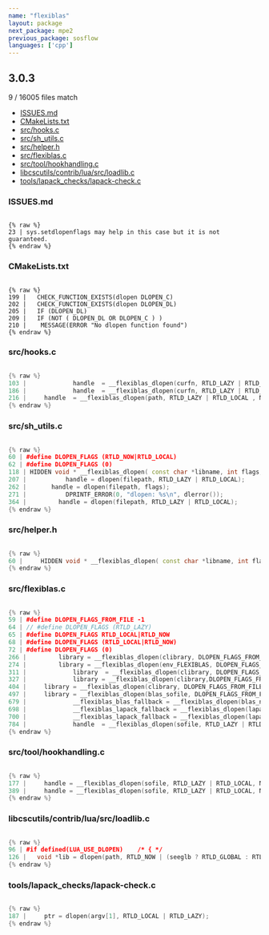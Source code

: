 ```yaml
---
name: "flexiblas"
layout: package
next_package: mpe2
previous_package: sosflow
languages: ['cpp']
---
```

## 3.0.3
9 / 16005 files match

 - [ISSUES.md](#issuesmd)
 - [CMakeLists.txt](#cmakeliststxt)
 - [src/hooks.c](#srchooksc)
 - [src/sh_utils.c](#srcsh_utilsc)
 - [src/helper.h](#srchelperh)
 - [src/flexiblas.c](#srcflexiblasc)
 - [src/tool/hookhandling.c](#srctoolhookhandlingc)
 - [libcscutils/contrib/lua/src/loadlib.c](#libcscutilscontribluasrcloadlibc)
 - [tools/lapack_checks/lapack-check.c](#toolslapack_checkslapack-checkc)

### ISSUES.md

```

{% raw %}
23 | sys.setdlopenflags may help in this case but it is not guaranteed.
{% endraw %}

```
### CMakeLists.txt

```

{% raw %}
199 | 	CHECK_FUNCTION_EXISTS(dlopen DLOPEN_C)
202 | 	CHECK_FUNCTION_EXISTS(dlopen DLOPEN_DL)
205 | 	IF (DLOPEN_DL)
209 | 	IF (NOT ( DLOPEN_DL OR DLOPEN_C ) )
210 | 	 MESSAGE(ERROR "No dlopen function found")
{% endraw %}

```
### src/hooks.c

```cpp

{% raw %}
103 |             handle  = __flexiblas_dlopen(curfn, RTLD_LAZY | RTLD_LOCAL , NULL);
186 |             handle  = __flexiblas_dlopen(curfn, RTLD_LAZY | RTLD_LOCAL , NULL);
216 |     handle  = __flexiblas_dlopen(path, RTLD_LAZY | RTLD_LOCAL , NULL);
{% endraw %}

```
### src/sh_utils.c

```cpp

{% raw %}
60 | #define DLOPEN_FLAGS (RTLD_NOW|RTLD_LOCAL)
62 | #define DLOPEN_FLAGS (0)
118 | HIDDEN void * __flexiblas_dlopen( const char *libname, int flags, char ** sofile ){
207 | 			handle = dlopen(filepath, RTLD_LAZY | RTLD_LOCAL);
262 | 		handle = dlopen(filepath, flags);
271 | 			DPRINTF_ERROR(0, "dlopen: %s\n", dlerror());
364 |         handle = dlopen(filepath, RTLD_LAZY | RTLD_LOCAL);
{% endraw %}

```
### src/helper.h

```cpp

{% raw %}
60 |     HIDDEN void * __flexiblas_dlopen( const char *libname, int flags, char **soname );
{% endraw %}

```
### src/flexiblas.c

```cpp

{% raw %}
59 | #define DLOPEN_FLAGS_FROM_FILE -1
64 | // #define DLOPEN_FLAGS (RTLD_LAZY)
65 | #define DLOPEN_FLAGS RTLD_LOCAL|RTLD_NOW
68 | #define DLOPEN_FLAGS (RTLD_LOCAL|RTLD_NOW)
72 | #define DLOPEN_FLAGS (0)
266 |         library = __flexiblas_dlopen(clibrary, DLOPEN_FLAGS_FROM_FILE , NULL);
274 |         library = __flexiblas_dlopen(env_FLEXIBLAS, DLOPEN_FLAGS_FROM_FILE, NULL);
311 |             library  = __flexiblas_dlopen(clibrary, DLOPEN_FLAGS_FROM_FILE , NULL);
327 |             library = __flexiblas_dlopen(clibrary,DLOPEN_FLAGS_FROM_FILE , NULL);
404 |     library = __flexiblas_dlopen(clibrary, DLOPEN_FLAGS_FROM_FILE, (char **) NULL);
497 |     library = __flexiblas_dlopen(blas_sofile, DLOPEN_FLAGS_FROM_FILE, (char **) NULL);
679 |             __flexiblas_blas_fallback = __flexiblas_dlopen(blas_name, RTLD_LAZY | RTLD_GLOBAL , NULL);
698 |             __flexiblas_lapack_fallback = __flexiblas_dlopen(lapack_name, RTLD_LAZY | RTLD_DEEPBIND |  RTLD_GLOBAL , NULL);
700 |             __flexiblas_lapack_fallback = __flexiblas_dlopen(lapack_name, RTLD_LAZY | RTLD_GLOBAL , NULL);
784 |             handle  = __flexiblas_dlopen(sofile, RTLD_LAZY | RTLD_LOCAL , NULL);
{% endraw %}

```
### src/tool/hookhandling.c

```cpp

{% raw %}
177 |     handle = __flexiblas_dlopen(sofile, RTLD_LAZY | RTLD_LOCAL, NULL);
389 |     handle = __flexiblas_dlopen(sofile, RTLD_LAZY | RTLD_LOCAL, NULL);
{% endraw %}

```
### libcscutils/contrib/lua/src/loadlib.c

```cpp

{% raw %}
96 | #if defined(LUA_USE_DLOPEN)	/* { */
126 |   void *lib = dlopen(path, RTLD_NOW | (seeglb ? RTLD_GLOBAL : RTLD_LOCAL));
{% endraw %}

```
### tools/lapack_checks/lapack-check.c

```cpp

{% raw %}
187 |     ptr = dlopen(argv[1], RTLD_LOCAL | RTLD_LAZY);
{% endraw %}

```